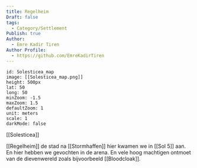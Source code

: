 ```yaml
---
title: Regelheim
Draft: false
tags:
  - Category/Settlement
Publish: true
Author:
  - Emre Kadir Tiren
Author Profile:
  - https://github.com/EmreKadirTiren
---
```

```leaflet 
id: Solesticea_map
image: [[Solesticea_map.png]] 
height: 500px 
lat: 50 
long: 50 
minZoom: -1.5
maxZoom: 1.5
defaultZoom: 1
unit: meters 
scale: 1 
darkMode: false 
```
[[Solesticea]]

[[Regelheim]] de stad na [[Stormhaffen]] hier kwamen we in [[Sol 5]] aan. En hier hebben we gevochten in de arena. En vele hoog machtigen ontmoet van de dievenwereld zoals bijvoorbeeld [[Bloodcloak]].